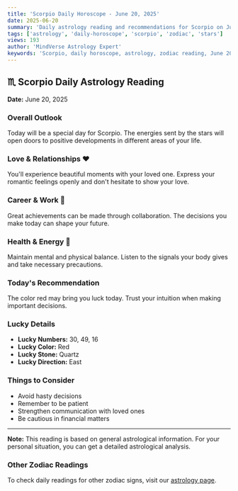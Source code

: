 ```yaml
---
title: 'Scorpio Daily Horoscope - June 20, 2025'
date: 2025-06-20
summary: 'Daily astrology reading and recommendations for Scorpio on June 20, 2025.'
tags: ['astrology', 'daily-horoscope', 'scorpio', 'zodiac', 'stars']
views: 193
author: 'MindVerse Astrology Expert'
keywords: 'Scorpio, daily horoscope, astrology, zodiac reading, June 20, 2025'
---
```


## ♏ Scorpio Daily Astrology Reading

**Date:** June 20, 2025

### Overall Outlook

Today will be a special day for Scorpio. The energies sent by the stars will open doors to positive developments in different areas of your life.

### Love & Relationships ❤️

You'll experience beautiful moments with your loved one. Express your romantic feelings openly and don't hesitate to show your love.

### Career & Work 💼

Great achievements can be made through collaboration. The decisions you make today can shape your future.

### Health & Energy 🌟

Maintain mental and physical balance. Listen to the signals your body gives and take necessary precautions.

### Today's Recommendation

The color red may bring you luck today. Trust your intuition when making important decisions.

### Lucky Details

- **Lucky Numbers:** 30, 49, 16
- **Lucky Color:** Red
- **Lucky Stone:** Quartz
- **Lucky Direction:** East

### Things to Consider

- Avoid hasty decisions
- Remember to be patient
- Strengthen communication with loved ones
- Be cautious in financial matters

---

**Note:** This reading is based on general astrological information. For your personal situation, you can get a detailed astrological analysis.

### Other Zodiac Readings

To check daily readings for other zodiac signs, visit our [astrology page](https://www.mindversedaily.com/en).
